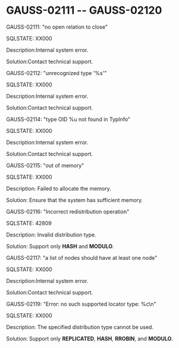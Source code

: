 # GAUSS-02111 -- GAUSS-02120<a name="EN-US_TOPIC_0302073197"></a>

GAUSS-02111: "no open relation to close"

SQLSTATE: XX000

Description:Internal system error.

Solution:Contact technical support.

GAUSS-02112: "unrecognized type '%s'"

SQLSTATE: XX000

Description:Internal system error.

Solution:Contact technical support.

GAUSS-02114: "type OID %u not found in TypInfo"

SQLSTATE: XX000

Description:Internal system error.

Solution:Contact technical support.

GAUSS-02115: "out of memory"

SQLSTATE: XX000

Description: Failed to allocate the memory.

Solution: Ensure that the system has sufficient memory.

GAUSS-02116: "Incorrect redistribution operation"

SQLSTATE: 42809

Description: Invalid distribution type.

Solution: Support only  **HASH**  and  **MODULO**.

GAUSS-02117: "a list of nodes should have at least one node"

SQLSTATE: XX000

Description:Internal system error.

Solution:Contact technical support.

GAUSS-02119: "Error: no such supported locator type: %c\\n"

SQLSTATE: XX000

Description: The specified distribution type cannot be used.

Solution: Support only  **REPLICATED**,  **HASH**,  **RROBIN**, and  **MODULO**.

